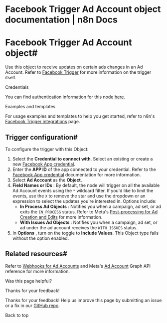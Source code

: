 # Facebook Trigger Ad Account object documentation | n8n Docs

[ ](https://github.com/n8n-io/n8n-docs/edit/main/docs/integrations/builtin/trigger-nodes/n8n-nodes-base.facebooktrigger/ad-account.md "Edit this page")

# Facebook Trigger Ad Account object#

Use this object to receive updates on certain ads changes in an Ad Account. Refer to [Facebook Trigger](../) for more information on the trigger itself.

Credentials

You can find authentication information for this node [here](../../../credentials/facebookapp/).

Examples and templates

For usage examples and templates to help you get started, refer to n8n's [Facebook Trigger integrations](https://n8n.io/integrations/facebook-trigger/) page.

## Trigger configuration#

To configure the trigger with this Object:

  1. Select the **Credential to connect with**. Select an existing or create a new [Facebook App credential](../../../credentials/facebookapp/).
  2. Enter the **APP ID** of the app connected to your credential. Refer to the [Facebook App credential](../../../credentials/facebookapp/) documentation for more information.
  3. Select **Ad Account** as the **Object**.
  4. **Field Names or IDs** : By default, the node will trigger on all the available Ad Account events using the `*` wildcard filter. If you'd like to limit the events, use the `X` to remove the star and use the dropdown or an expression to select the updates you're interested in. Options include:
     * **In Process Ad Objects** : Notifies you when a campaign, ad set, or ad exits the `IN_PROCESS` status. Refer to Meta's [Post-processing for Ad Creation and Edits](https://developers.facebook.com/docs/marketing-api/using-the-api/post-processing/) for more information.
     * **With Issues Ad Objects** : Notifies you when a campaign, ad set, or ad under the ad account receives the `WITH_ISSUES` status.
  5. In **Options** , turn on the toggle to **Include Values**. This Object type fails without the option enabled.

## Related resources#

Refer to [Webhooks for Ad Accounts](https://developers.facebook.com/docs/graph-api/webhooks/getting-started/webhooks-for-ad-accounts) and Meta's [Ad Account](https://developers.facebook.com/docs/graph-api/webhooks/reference/ad-account/) Graph API reference for more information.

Was this page helpful? 

Thanks for your feedback! 

Thanks for your feedback! Help us improve this page by submitting an issue or a fix in our [GitHub repo](https://github.com/n8n-io/n8n-docs). 

Back to top